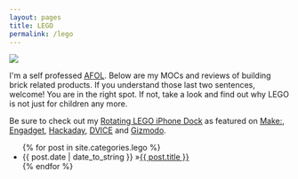 ```yaml
---
layout: pages
title: LEGO
permalink: /lego
---
```


<img class="category" src="http://www.stevencombs.com/images/design/lego.svg" />

I'm a self professed [AFOL](http://en.wikipedia.org/wiki/AFOL). Below are my MOCs and reviews of building brick related products. If you understand those last two sentences, welcome! You are in the right spot. If not, take a look and find out why LEGO is not just for children any more.

Be sure to check out my [Rotating LEGO iPhone Dock](/get-the-dock) as featured on [Make:](http://makezine.com/2009/09/14/lego-rotating-dock-for-iphoneipod-t/), [Engadget](http://www.engadget.com/2009/09/15/battle-of-the-homebrew-lego-iphone-docks/), [Hackaday](http://hackaday.com/2009/09/09/rotating-iphone-dock-from-legos/), [DVICE](http://www.dvice.com/archives/2009/09/rotating-lego-i.php) and [Gizmodo](http://gizmodo.com/5358067/diy-swivelling-lego-iphone-dock-fulfills-our-weekend-lego-quota).

<ul id="blog-posts" class="posts">
{% for post in site.categories.lego %}
    <li><span>{{ post.date | date_to_string }} &raquo;</span><a href="{{ post.url }}">{{ post.title }}</a></li>
{% endfor %}
</ul>
